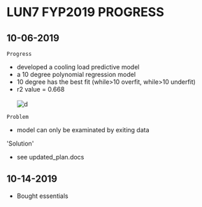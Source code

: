 # LUN7 FYP2019 PROGRESS
## 10-06-2019
`Progress`
- developed a cooling load predictive model
- a 10 degree polynomial regression model
- 10 degree has the best fit (while>10 overfit, while>10 underfit)
- r2 value = 0.668
\
\
![d](https://github.com/LUN7/fyp2019/blob/master/OUTDATED/cool_predor_dia.png)

`Problem`
- model can only be examinated by exiting data

'Solution'
- see updated_plan.docs
## 10-14-2019
- Bought essentials
